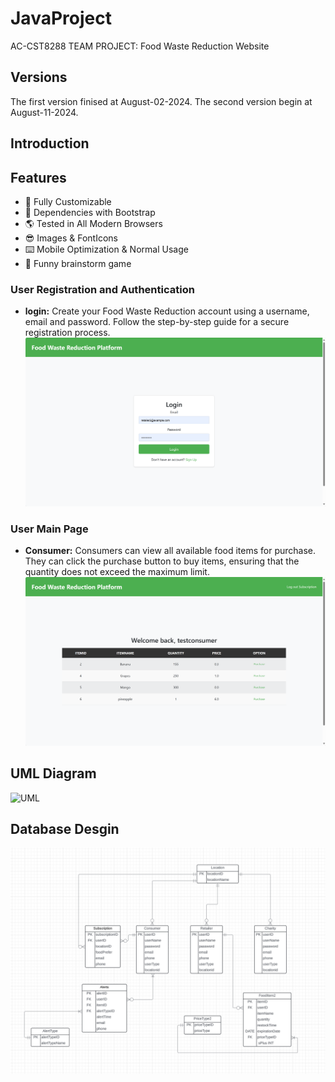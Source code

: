 # JavaProject
AC-CST8288 TEAM PROJECT: Food Waste Reduction Website
## Versions
The first version finised at August-02-2024.
The second version begin at August-11-2024.
## Introduction

## Features
- 🔧 Fully Customizable
- 💪 Dependencies with Bootstrap
- 🌎 Tested in All Modern Browsers
- 😎 Images & FontIcons
- ⌨️ Mobile Optimization & Normal Usage
- 🔎 Funny brainstorm game
### User Registration and Authentication
- **login:** Create your Food Waste Reduction account using a username, email and password. Follow the step-by-step guide for a secure registration process.
![login](img/login.png)

### User Main Page
- **Consumer:** Consumers can view all available food items for purchase. They can click the purchase button to buy items, ensuring that the quantity does not exceed the maximum limit.
![consumer](img/consumer.png)


## UML Diagram
![UML](img/UML.png)
## Database Desgin
![database](img/database.png)
